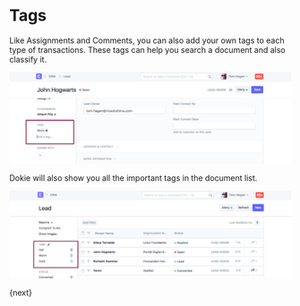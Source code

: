 <!-- add-breadcrumbs -->
# Tags

Like Assignments and Comments, you can also add your own tags to each type of transactions. These tags can help you search a document and also classify it. 

<img class="screenshot" alt="Assign" src="./assets/tags-1.png">

Dokie will also show you all the important tags in the document list.

<img class="screenshot" alt="Assign" src="./assets/tags-2.png">

{next}
